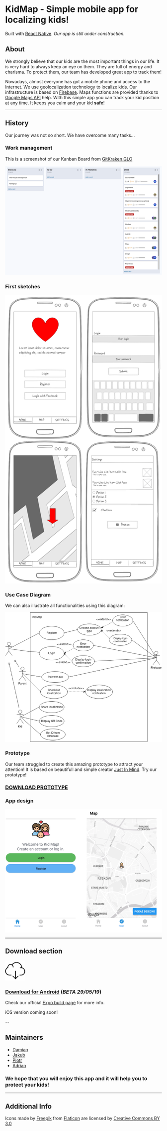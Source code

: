 # KidMap - Simple mobile app for localizing kids!

Built with [React Native](https://facebook.github.io/react-native/).
_Our app is still under construction._

## About

We strongly believe that our kids are the most important things in our life.
It is very hard to always keep an eye on them.
They are full of energy and charisma.
To protect them, our team has developed great app to track them!

Nowadays, almost everyone has got a mobile phone and access to the Internet.
We use geolocalization technology to localize kids.
Our infrastructure is based on [Firebase](https://firebase.google.com/).
Maps functions are provided thanks to [Google Maps API](https://developers.google.com/maps/documentation/) help.
With this simple app you can track your kid position at any time.
It keeps you calm and your kid **safe**!

---

## History 

Our journey was not so short. We have overcome many tasks...

### Work management

This is a screenshot of our Kanban Board from [GitKraken GLO](https://www.gitkraken.com/glo)

![GLO Board](./mockup/glo-board.png)


### First sketches

![Mockups](./mockup/mockup-all.png)

### Use Case Diagram

We can also illustrate all functionalities using this diagram:

![Use Case Diagram](./mockup/use-case-diag.png)

### Prototype

Our team struggled to create this amazing prototype to attract your attention!
It is based on beautifull and simple creator [Just In Mind](https://www.justinmind.com/). Try our prototype!

### [**DOWNLOAD PROTOTYPE**](https://github.com/akubala/KidMap/raw/master/mockup/kidmap-prototype.vp)

### App design

![App screenshots](./mockup/app-ss.png)

---

## Download section

![Download](./mockup/dwl.png)

### [Download for Android](https://expo.io/artifacts/bb3cea82-3c52-44ac-86dd-002f41ad843a) (_BETA 29/05/19_)

Check our official [Expo build page](https://expo.io/@kidmapapp/kidmap/builds) for more info.

iOS version coming soon!

--

## Maintainers

* [Damian](https://github.com/damian199674)
* [Jakub](https://github.com/jaksak)
* [Piotr](https://github.com/PiotrDrozdz96)
* [Adrian](https://github.com/akubala)

### We hope that you will enjoy this app and it will help you to protect your kids!

---

## Additional Info

Icons made by [Freepik](https://www.freepik.com/)
from [Flaticon](https://www.flaticon.com/) are licensed by [Creative Commons BY 3.0](http://creativecommons.org/licenses/by/3.0/")

